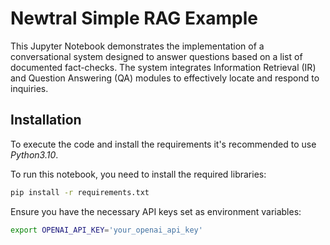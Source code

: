# Newtral Simple RAG Example

This Jupyter Notebook demonstrates the implementation of a conversational system designed to answer questions based on a list of documented fact-checks. The system integrates Information Retrieval (IR) and Question Answering (QA) modules to effectively locate and respond to inquiries.

## Installation

To execute the code and install the requirements it's recommended to use *Python3.10*.

To run this notebook, you need to install the required libraries:

```bash
pip install -r requirements.txt
```

Ensure you have the necessary API keys set as environment variables:

```bash
export OPENAI_API_KEY='your_openai_api_key'
```
